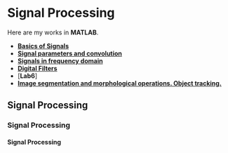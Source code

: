 # Signal Processing
Here are my works in **MATLAB**.
- [**Basics of Signals**](https://github.com/IsilEna/SignalProcessing/blob/main/signal_lab1_isilsonmez.pdf)
- [**Signal parameters and convolution**](https://github.com/IsilEna/SignalProcessing/blob/main/Signals_LAB2_Sonmez_Isil.pdf)
- [**Signals in frequency domain**](https://github.com/IsilEna/SignalProcessing/blob/main/Signal_lab4_sonmezisil.pdf)
- [**Digital Filters**](https://github.com/IsilEna/SignalProcessing/blob/main/Signals_LAB5%20_%20Sonmez_%20Isil.pdf)
- [**Lab6**]
- [**Image segmentation and morphological operations. Object tracking.**](https://github.com/IsilEna/SignalProcessing/blob/main/Lab2-Isil%20Sonmez.pdf)


##  Signal Processing
###  Signal Processing
#### Signal Processing

